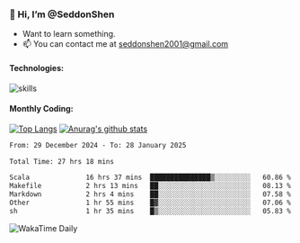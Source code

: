 ### 👋 Hi, I’m @SeddonShen
- Want to learn something.
- 📫 You can contact me at seddonshen2001@gmail.com

#### Technologies:

![skills](https://skillicons.dev/icons?i=scala,js,html,css,bootstrap,jquery,c,cpp,cloudflare,django,docker,flask,git,github,githubactions,linux,latex,mysql,nodejs,ps,php,pr,py,raspberrypi,redis,unreal,v,vscode,vue,bash)

#### Monthly Coding:
[![Top Langs](https://github-readme-stats.vercel.app/api/top-langs?username=seddonshen&show_icons=true&locale=en&layout=compact&hide=html&langs_count=8)](https://github.com/SeddonShen/)
[![Anurag's github stats](https://github-readme-stats.vercel.app/api?username=SeddonShen&count_private=true&show_icons=true)](https://github.com/anuraghazra/github-readme-stats)
<!--START_SECTION:waka-->

```txt
From: 29 December 2024 - To: 28 January 2025

Total Time: 27 hrs 18 mins

Scala              16 hrs 37 mins  ███████████████▒░░░░░░░░░   60.86 %
Makefile           2 hrs 13 mins   ██░░░░░░░░░░░░░░░░░░░░░░░   08.13 %
Markdown           2 hrs 4 mins    ██░░░░░░░░░░░░░░░░░░░░░░░   07.58 %
Other              1 hr 55 mins    █▓░░░░░░░░░░░░░░░░░░░░░░░   07.06 %
sh                 1 hr 35 mins    █▒░░░░░░░░░░░░░░░░░░░░░░░   05.83 %
```

<!--END_SECTION:waka-->

![WakaTime Daily](https://wakatime.com/share/@seddon2001/61a7e342-5f12-4fea-bf92-1fac161e97d6.svg)
<!---
SeddonShen/SeddonShen is a ✨ special ✨ repository because its `README.md` (this file) appears on your GitHub profile.
You can click the Preview link to take a look at your changes.
--->

